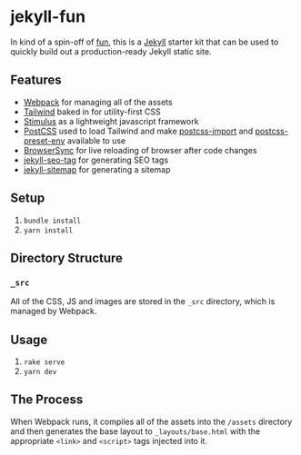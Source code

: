 # jekyll-fun

In kind of a spin-off of [fun](https://github.com/joeybeninghove/fun), this is a
[Jekyll](https://jekyllrb.com/) starter kit that can be used to quickly build
out a production-ready Jekyll static site.

## Features

* [Webpack](https://webpack.js.org/) for managing all of the assets
* [Tailwind](https://tailwindcss.com/) baked in for utility-first CSS
* [Stimulus](https://stimulusjs.org/) as a lightweight javascript framework
* [PostCSS](https://github.com/postcss/postcss) used to load Tailwind and make
    [postcss-import](https://github.com/postcss/postcss-import) and 
    [postcss-preset-env](https://github.com/csstools/postcss-preset-env) available
    to use
* [BrowserSync](https://www.browsersync.io/) for live reloading of browser after
    code changes
* [jekyll-seo-tag](https://github.com/jekyll/jekyll-seo-tag) for generating SEO
    tags
* [jekyll-sitemap](https://github.com/jekyll/jekyll-sitemap) for generating a
    sitemap

## Setup

1. `bundle install`
2. `yarn install`

## Directory Structure

### `_src`

All of the CSS, JS and images are stored in the `_src` directory, which is
managed by Webpack.

## Usage

1. `rake serve`
2. `yarn dev`

## The Process

When Webpack runs, it compiles all of the assets into the `/assets` directory
and then generates the base layout to `_layouts/base.html` with the appropriate
`<link>` and `<script>` tags injected into it.
